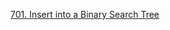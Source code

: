  [701. Insert into a Binary Search Tree](https://leetcode-cn.com/problems/insert-into-a-binary-search-tree/)